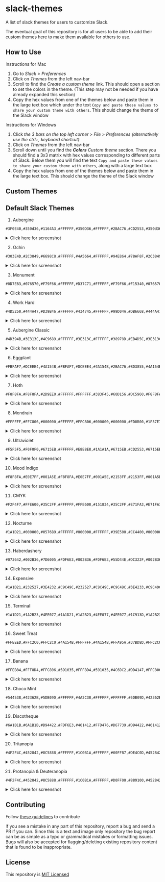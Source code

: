 # slack-themes
A list of slack themes for users to customize Slack.

The eventual goal of this repository is for all users to be able to add their custom themes here to make them available for others to use.

## How to Use

Instructions for Mac

1. Go to _Slack > Preferences_
2. Click on _Themes_ from the left nav-bar
3. Scroll to find the _Create a custom theme_ link. This should open a section to set the colors in the theme. (This step may not be needed if you have already expanded this section)
4. Copy the hex values from one of the themes below and paste them in the large text box which under the text `Copy and paste these values to share your custom theme with others`. This should change the theme of the Slack window

Instructions for Windows

1. Click _the 3 bars on the top left corner > File > Preferences (alternatively use the ctrl+, keyboard shortcut)_
2. Click on _Themes_ from the left nav-bar
3. Scroll down until you find the _**Colors** Custom theme_ section. There you should find a 3x3 matrix with hex values corresponding to different parts of Slack. Below them you will find the text `Copy and paste these values to share your custom theme with others`, along with a large text box
4. Copy the hex values from one of the themes below and paste them in the large text box. This should change the theme of the Slack window

## Custom Themes



## Default Slack Themes

1. Aubergine

  ```
  #3F0E40,#350d36,#1164A3,#FFFFFF,#350D36,#FFFFFF,#2BAC76,#CD2553,#350d36,#FFFFFF
  ``` 
  <details><summary>Click here for screenshot</summary>
  ![Aubergine](./docs/theme-pictures/Aubergine.png)
  </details>

2. Ochin

  ```
  #303E4D,#2C3849,#6698C8,#FFFFFF,#4A5664,#FFFFFF,#94E864,#78AF8F,#2C3849,#FFFFFF
  ``` 
  <details><summary>Click here for screenshot</summary>
  ![Ochin](./docs/theme-pictures/Ochin.png)
  </details>

3. Monument

  ```
  #0D7E83,#076570,#F79F66,#FFFFFF,#D37C71,#FFFFFF,#F79F66,#F15340,#076570,#FFFFFF
  ``` 
  <details><summary>Click here for screenshot</summary>
  ![Monument](./docs/theme-pictures/Monument.png)
  </details>

4. Work Hard

  ```
  #4D5250,#444A47,#D39B46,#FFFFFF,#434745,#FFFFFF,#99D04A,#DB6668,#444A47,#FFFFFF
  ```
  <details><summary>Click here for screenshot</summary>
  ![Work Hard](./docs/theme-pictures/Work_Hard.png)
  </details>

5. Aubergine Classic

  ```
  #4D394B,#3E313C,#4C9689,#FFFFFF,#3E313C,#FFFFFF,#38978D,#EB4D5C,#3E313C,#FFFFFF
  ```
  <details><summary>Click here for screenshot</summary>
  ![Aubergine Classic](./docs/theme-pictures/Aubergine_Classic.png)
  </details>

6. Eggplant

  ```
  #FBFAF7,#DCEEE4,#4A154B,#FBFAF7,#DCEEE4,#4A154B,#2BAC76,#BD3855,#4A154B,#FFFFFF
  ```
  <details><summary>Click here for screenshot</summary>
  ![Eggplant](./docs/theme-pictures/Eggplant.png)
  </details>

7. Hoth

  ```
  #F8F8FA,#F8F8FA,#2D9EE0,#FFFFFF,#FFFFFF,#383F45,#60D156,#DC5960,#F8F8FA,#383F45
  ```
  <details><summary>Click here for screenshot</summary>
  ![Hoth](./docs/theme-pictures/Hoth.png)
  </details>

8. Mondrain

  ```
  #FFFFFF,#FFC806,#000000,#FFFFFF,#FFC806,#000000,#000000,#FD0B00,#1F57E7,#FFFFFF
  ```
  <details><summary>Click here for screenshot</summary>
  ![Mondrain](./docs/theme-pictures/Mondrain.png)
  </details>

9. Ultraviolet

  ```
  #F5F5F5,#F0F0F0,#6715EB,#FFFFFF,#E8E8E8,#1A1A1A,#6715EB,#CD2553,#6715EB,#FFFFFF
  ```
  <details><summary>Click here for screenshot</summary>
  ![Ultraviolet](./docs/theme-pictures/Ultraviolet.png)
  </details>

10. Mood Indigo

  ```
  #F8F8FA,#E0E7FF,#001A5E,#F8F8FA,#E0E7FF,#001A5E,#2153FF,#2153FF,#001A5E,#FFFFFF
  ```
  <details><summary>Click here for screenshot</summary>
  ![Mood Indigo](./docs/theme-pictures/Mood_Indigo.png)
  </details>

11. CMYK

  ```
  #F2F4F7,#FFE600,#35C2FF,#FFFFFF,#FFE600,#151834,#35C2FF,#E71FA3,#E71FA3,#FFFFFF
  ```
  <details><summary>Click here for screenshot</summary>
  ![CMYK](./docs/theme-pictures/CMYK.png)
  </details>

12. Nocturne

  ```
  #1A1D21,#000000,#0576B9,#FFFFFF,#000000,#FFFFFF,#39E500,#CC4400,#000000,#FFFFFF
  ```
  <details><summary>Click here for screenshot</summary>
  ![Nocturne](./docs/theme-pictures/Nocturne.png)
  </details>

13. Haberdashery

  ```
  #073642,#002B36,#7D6005,#FDF6E3,#002B36,#FDF6E3,#55D44E,#DC322F,#002B36,#FDF6E3
  ```
  <details><summary>Click here for screenshot</summary>
  ![Haberdashery](./docs/theme-pictures/Haberdashery.png)
  </details>

14. Expensive

  ```
  #1A1D21,#232527,#3E4232,#C9C49C,#232527,#C9C49C,#C9C49C,#3E4233,#C9C49C,#1A1D21
  ```
  <details><summary>Click here for screenshot</summary>
  ![Expensive](./docs/theme-pictures/Expensive.png)
  </details>

15. Terminal

  ```
  #1A1D21,#1A2B23,#4EE077,#1A1D21,#1A2B23,#4EE077,#4EE077,#1C913D,#1A2B23,#4EE077
  ```
  <details><summary>Click here for screenshot</summary>
  ![Terminal](./docs/theme-pictures/Terminal.png)
  </details>

16. Sweet Treat

  ```
  #FFEEED,#FFC2C0,#FFC2C0,#4A154B,#FFFFFF,#4A154B,#FFA95A,#37BD8D,#FFC2C0,#4A154B
  ```
  <details><summary>Click here for screenshot</summary>
  ![Sweet Treat](./docs/theme-pictures/Sweet_Treat.png)
  </details>

17. Banana

  ```
  #FFEB84,#FFF8D4,#FFC806,#591035,#FFF8D4,#591035,#4C6DC2,#DD4147,#FFC806,#591035
  ```
  <details><summary>Click here for screenshot</summary>
  ![Banana](./docs/theme-pictures/Banana.png)
  </details>

18. Choco Mint

  ```
  #544538,#42362B,#5DB09D,#FFFFFF,#4A3C30,#FFFFFF,#FFFFFF,#5DB09D,#42362B,#FFFFFF
  ```
  <details><summary>Click here for screenshot</summary>
  ![Choco Mint](./docs/theme-pictures/Choco_Mint.png)
  </details>

19. Discotheque

  ```
  #6A1B1B,#6A1B1B,#D94422,#FDF6E3,#461412,#FFD476,#D67739,#D94422,#461412,#FDF6E3
  ```
  <details><summary>Click here for screenshot</summary>
  ![Discotheque](./docs/theme-pictures/Discotheque.png)
  </details>

20. Tritanopia

  ```
  #4F2F4C,#452842,#8C5888,#FFFFFF,#1C0B1A,#FFFFFF,#00FFB7,#DE4C0D,#452842,#FFFFFF
  ```
  <details><summary>Click here for screenshot</summary>
  ![Tritanopia](./docs/theme-pictures/Tritanopia.png)
  </details>

21. Protanopia & Deuteranopia

  ```
  #4F2F4C,#452842,#8C5888,#FFFFFF,#1C0B1A,#FFFFFF,#D0FF00,#889100,#452842,#FFFFFF
  ```
  <details><summary>Click here for screenshot</summary>
  ![Protanopia & Deuteranopia](./docs/theme-pictures/Protanopia_&_Deuteranopia.png)
  </details>

## Contributing

Follow [these guidelines](https://github.com/sachinh19/slack-themes/blob/main/CONTRIBUTING.md) to  contribute

If you see a mistake in any part of this repository, report a bug and send a PR if you can. Since this is a text and image only repository the bug report can be as simple as a typo or grammatical mistakes or formatting issues. Bugs will also be accepted for flagging/deleting existing repository content that is found to be inappropriate.

## License

This repository is [MIT Licensed](https://github.com/sachinh19/slack-themes/blob/main/LICENSE)
